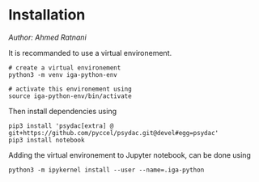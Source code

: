 # Installation
*Author: Ahmed Ratnani*

It is recommanded to use a virtual environement.


```shell
# create a virtual environement
python3 -m venv iga-python-env

# activate this environement using 
source iga-python-env/bin/activate
```

Then install dependencies using

```shell
pip3 install 'psydac[extra] @ git+https://github.com/pyccel/psydac.git@devel#egg=psydac'
pip3 install notebook
```

Adding the virtual environement to Jupyter notebook, can be done using

```shell
python3 -m ipykernel install --user --name=.iga-python
```
